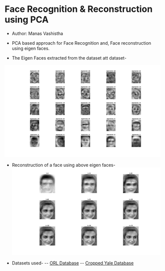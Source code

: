 # Face Recognition & Reconstruction using PCA

- Author: Manas Vashistha

- PCA based approach for Face Recognition and, Face reconstruction using eigen faces.

- The Eigen Faces extracted from the dataset att dataset-

![EigenFaces](/Results/Reconstruction/eigenfaces.png)

- Reconstruction of a face using above eigen faces-
![Reconstrcuted Faces](/Results/Reconstruction/face.png)

- Datasets used-
 -- [ORL Database](https://drive.google.com/file/d/1AeSEkzByEfv2L9Zm-xwV7d49RrlbAjRg/view?usp=sharing)
 -- [Cropped Yale Database](https://drive.google.com/file/d/1lJGqYh8YjsGVKVVGqX-M2uJhAsE19Ugd/view?usp=sharing)


